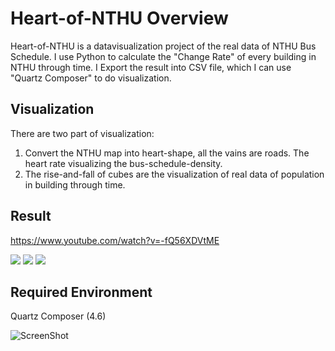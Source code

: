 Heart-of-NTHU Overview
==============================================

Heart-of-NTHU is a datavisualization project of the real data of NTHU Bus Schedule.
I use Python to calculate the "Change Rate" of every building in NTHU through time. 
I Export the result into CSV file, which I can use "Quartz Composer" to do visualization.

Visualization
----------------------------------------------

There are two part of visualization:
  1. Convert the NTHU map into heart-shape, all the vains are roads. The heart rate visualizing the bus-schedule-density.
  2. The rise-and-fall of cubes are the visualization of real data of population in building through time.

Result
----------------------------------------------

https://www.youtube.com/watch?v=-fQ56XDVtME

![](http://i.imgur.com/PdkStVp.png)
![](http://i.imgur.com/JuIzyEf.png)
![](http://i.imgur.com/ruMwlLc.png)

Required Environment
----------------------------------------------

Quartz Composer (4.6)

![ScreenShot](http://i.imgur.com/08k5zBS.png)




